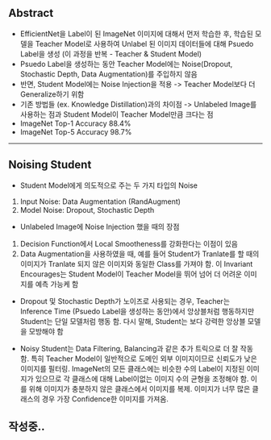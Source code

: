 ## Abstract
- EfficientNet을 Label이 된 ImageNet 이미지에 대해서 먼저 학습한 후, 학습된 모델을 Teacher Model로 사용하여 Unlabel 된 이미지 데이터들에 대해 Psuedo Label을 생성 (이 과정을 반복 - Teacher & Student Model)
- Psuedo Label을 생성하는 동안 Teacher Model에는 Noise(Dropout, Stochastic Depth, Data Augmentation)를 주입하지 않음
- 반면, Student Model에는 Noise Injection을 적용 -> Teacher Model보다 더 Generalize하기 위함 
- 기존 방법들 (ex. Knowledge Distillation)과의 차이점 -> Unlabeled Image를 사용하는 점과 Student Model이 Teacher Model만큼 크다는 점
- ImageNet Top-1 Accuracy 88.4%
- ImageNet Top-5 Accuracy 98.7%

***

## Noising Student
- Student Model에게 의도적으로 주는 두 가지 타입의 Noise 
1) Input Noise: Data Augmentation (RandAugment)
2) Model Noise: Dropout, Stochastic Depth

- Unlabeled Image에 Noise Injection 했을 때의 장점
1) Decision Function에서 Local Smootheness를 강화한다는 이점이 있음
2) Data Augmentation을 사용하였을 때, 예를 들어 Student가 Tranlate를 할 때의 이미지가 Tranlate 되지 않은 이미지와 동일한 Class를 가져야 함. 이 Invariant Encourages는 Student Model이 Teacher Model을 뛰어 넘어 더 어려운 이미지를 예측 가능케 함

- Dropout 및 Stochastic Depth가 노이즈로 사용되는 경우, Teacher는 Inference Time (Psuedo Label을 생성하는 동안)에서 앙상블처럼 행동하지만 
Student는 단일 모델처럼 행동 함. 다시 말해, Student는 보다 강력한 앙상블 모델을 모방해야 함

- Noisy Student는 Data Filtering, Balancing과 같은 추가 트릭으로 더 잘 작동 함. 특히 Teacher Model이 일반적으로 도메인 외부 이미지이므로 신뢰도가 낮은 이미지를 필터링. ImageNet의 모든 클래스에는 비슷한 수의 Label이 지정된 이미지가 있으므로 각 클래스에 대해 Label이없는 이미지 수의 균형을 조정해야 함. 이를 위해 이미지가 충분하지 않은 클래스에서 이미지를 복제. 이미지가 너무 많은 클래스의 경우 가장 Confidence한 이미지를 가져옴.


## 작성중..
